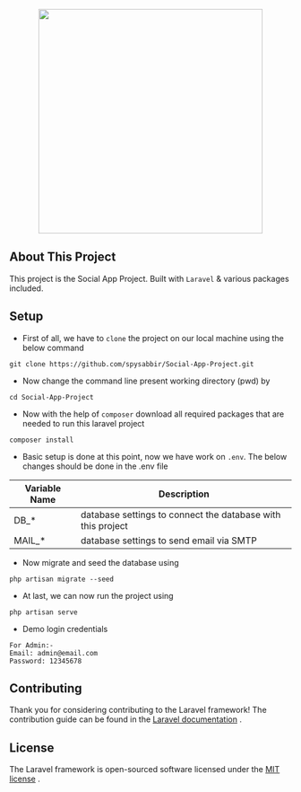 <p align="center"><a href="#" target="_blank"><img src="#" width="400"></a></p>

## About This Project

This project is the Social App Project. Built with `Laravel` & various packages included.

## Setup

- First of all, we have to `clone` the project on our local machine using the below command
 ```
git clone https://github.com/spysabbir/Social-App-Project.git
``` 
- Now change the command line present working directory (pwd) by
 ```
cd Social-App-Project
``` 
- Now with the help of `composer` download all required packages that are needed to run this laravel project
 ```
composer install
``` 
- Basic setup is done at this point, now we have work on `.env`. The below changes should be done in the .env file

Variable Name | Description
--- | ---
DB_* | database settings to connect the database with this project
MAIL_* | database settings to send email via SMTP

- Now migrate and seed the database using
 ```
php artisan migrate --seed
``` 
- At last, we can now run the project using
 ```
php artisan serve
``` 

- Demo login credentials 
 ```
For Admin:- 
Email: admin@email.com
Password: 12345678
``` 

## Contributing

Thank you for considering contributing to the Laravel framework! The contribution guide can be found in the  [Laravel documentation](https://laravel.com/docs/contributions) .

## License

The Laravel framework is open-sourced software licensed under the  [MIT license](https://opensource.org/licenses/MIT) .
